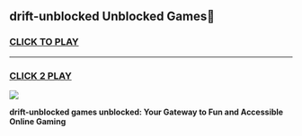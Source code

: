 
## drift-unblocked Unblocked Games👋
<h3>
<a href="https://news.freeplayer.one?title=drift-unblocked&ref=16F">CLICK TO PLAY</a></h3>
<hr>

<h3>
<a href="https://news.freeplayer.one?title=drift-unblocked&ref=16F">CLICK 2 PLAY</a>
  
</h3>

<a href="https://news.freeplayer.one?title=drift-unblocked&ref=16F/"><img src="https://clearcache.store/games.png"></a>


**drift-unblocked games unblocked: Your Gateway to Fun and Accessible Online Gaming**
